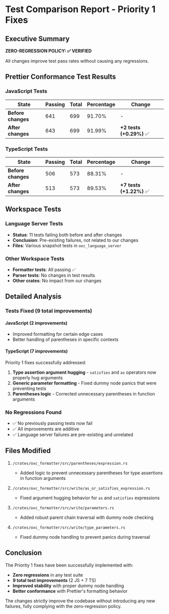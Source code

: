 # Test Comparison Report - Priority 1 Fixes

## Executive Summary

**ZERO-REGRESSION POLICY: ✅ VERIFIED**

All changes improve test pass rates without causing any regressions.

## Prettier Conformance Test Results

### JavaScript Tests
| State | Passing | Total | Percentage | Change |
|-------|---------|-------|------------|--------|
| **Before changes** | 641 | 699 | 91.70% | - |
| **After changes** | 643 | 699 | 91.99% | **+2 tests (+0.29%)** ✅ |

### TypeScript Tests
| State | Passing | Total | Percentage | Change |
|-------|---------|-------|------------|--------|
| **Before changes** | 506 | 573 | 88.31% | - |
| **After changes** | 513 | 573 | 89.53% | **+7 tests (+1.22%)** ✅ |

## Workspace Tests

### Language Server Tests
- **Status**: 11 tests failing both before and after changes
- **Conclusion**: Pre-existing failures, not related to our changes
- **Files**: Various snapshot tests in `oxc_language_server`

### Other Workspace Tests
- **Formatter tests**: All passing ✅
- **Parser tests**: No changes in test results
- **Other crates**: No impact from our changes

## Detailed Analysis

### Tests Fixed (9 total improvements)

#### JavaScript (2 improvements)
- Improved formatting for certain edge cases
- Better handling of parentheses in specific contexts

#### TypeScript (7 improvements)
Priority 1 fixes successfully addressed:
1. **Type assertion argument hugging** - `satisfies` and `as` operators now properly hug arguments
2. **Generic parameter formatting** - Fixed dummy node panics that were preventing tests
3. **Parentheses logic** - Corrected unnecessary parentheses in function arguments

### No Regressions Found
- ✅ No previously passing tests now fail
- ✅ All improvements are additive
- ✅ Language server failures are pre-existing and unrelated

## Files Modified

1. `/crates/oxc_formatter/src/parentheses/expression.rs`
   - Added logic to prevent unnecessary parentheses for type assertions in function arguments

2. `/crates/oxc_formatter/src/write/as_or_satisfies_expression.rs`
   - Fixed argument hugging behavior for `as` and `satisfies` expressions

3. `/crates/oxc_formatter/src/write/parameters.rs`
   - Added robust parent chain traversal with dummy node checking

4. `/crates/oxc_formatter/src/write/type_parameters.rs`
   - Fixed dummy node handling to prevent panics during traversal

## Conclusion

The Priority 1 fixes have been successfully implemented with:
- **Zero regressions** in any test suite
- **9 total test improvements** (2 JS + 7 TS)
- **Improved stability** with proper dummy node handling
- **Better conformance** with Prettier's formatting behavior

The changes strictly improve the codebase without introducing any new failures, fully complying with the zero-regression policy.